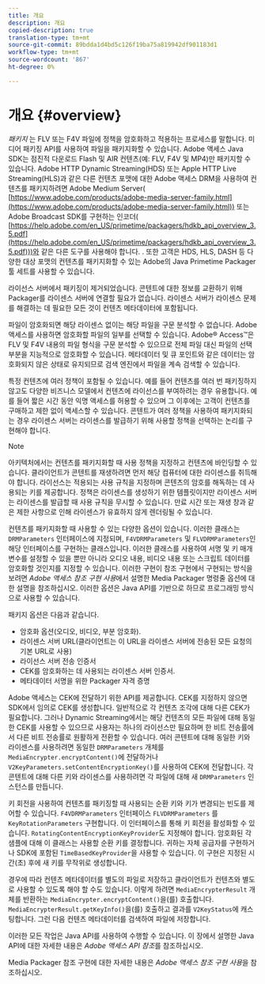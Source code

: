 ```yaml
---
title: 개요
description: 개요
copied-description: true
translation-type: tm+mt
source-git-commit: 89bdda1d4bd5c126f19ba75a819942df901183d1
workflow-type: tm+mt
source-wordcount: '867'
ht-degree: 0%

---
```



# 개요 {#overview}

*패키지* 는 FLV 또는 F4V 파일에 정책을 암호화하고 적용하는 프로세스를 말합니다. 미디어 패키징 API를 사용하여 파일을 패키지화할 수 있습니다. Adobe 액세스 Java SDK는 점진적 다운로드 Flash 및 AIR 컨텐츠(예: FLV, F4V 및 MP4)만 패키지할 수 있습니다. Adobe HTTP Dynamic Streaming(HDS) 또는 Apple HTTP Live Streaming(HLS)과 같은 다른 컨텐츠 포맷에 대한 Adobe 액세스 DRM을 사용하여 컨텐츠를 패키지하려면 Adobe Medium Server( [https://www.adobe.com/products/adobe-media-server-family.html](https://www.adobe.com/products/adobe-media-server-family.html)) 또는 Adobe Broadcast SDK를 구현하는 인코더( [https://help.adobe.com/en_US/primetime/packagers/hdkb_api_overview_3.5.pdf](https://help.adobe.com/en_US/primetime/packagers/hdkb_api_overview_3.5.pdf)))와 같은 다른 도구를 사용해야 합니다. . 또한 고객은 HDS, HLS, DASH 등 다양한 대상 포맷의 컨텐츠를 패키지화할 수 있는 Adobe의 Java Primetime Packager 툴 세트를 사용할 수 있습니다.

라이선스 서버에서 패키징이 제거되었습니다. 콘텐트에 대한 정보를 교환하기 위해 Packager를 라이센스 서버에 연결할 필요가 없습니다. 라이센스 서버가 라이센스 문제를 해결하는 데 필요한 모든 것이 컨텐츠 메타데이터에 포함됩니다.

파일이 암호화되면 해당 라이센스 없이는 해당 파일을 구문 분석할 수 없습니다. Adobe 액세스를 사용하면 암호화할 파일의 일부를 선택할 수 있습니다. Adobe® Access™은 FLV 및 F4V 내용의 파일 형식을 구문 분석할 수 있으므로 전체 파일 대신 파일의 선택 부분을 지능적으로 암호화할 수 있습니다. 메타데이터 및 큐 포인트와 같은 데이터는 암호화되지 않은 상태로 유지되므로 검색 엔진에서 파일을 계속 검색할 수 있습니다.

특정 컨텐츠에 여러 정책이 포함될 수 있습니다. 예를 들어 컨텐츠를 여러 번 패키징하지 않고도 다양한 비즈니스 모델에서 컨텐츠에 라이선스를 부여하려는 경우 유용합니다. 예를 들어 짧은 시간 동안 익명 액세스를 허용할 수 있으며 그 이후에는 고객이 컨텐츠를 구매하고 제한 없이 액세스할 수 있습니다. 콘텐트가 여러 정책을 사용하여 패키지화되는 경우 라이센스 서버는 라이센스를 발급하기 위해 사용할 정책을 선택하는 논리를 구현해야 합니다.

>[!NOTE]
>
>아키텍처에서는 컨텐츠를 패키지화할 때 사용 정책을 지정하고 컨텐츠에 바인딩할 수 있습니다. 클라이언트가 콘텐트를 재생하려면 먼저 해당 컴퓨터에 대한 라이센스를 취득해야 합니다. 라이선스는 적용되는 사용 규칙을 지정하며 콘텐츠의 암호를 해독하는 데 사용되는 키를 제공합니다. 정책은 라이센스를 생성하기 위한 템플릿이지만 라이센스 서버는 라이센스를 발급할 때 사용 규칙을 무시할 수 있습니다. 만료 시간 또는 재생 창과 같은 제한 사항으로 인해 라이센스가 유효하지 않게 렌더링될 수 있습니다.

컨텐츠를 패키지화할 때 사용할 수 있는 다양한 옵션이 있습니다. 이러한 클래스는 `DRMParameters` 인터페이스에 지정되며, `F4VDRMParameters` 및 `FLVDRMParameters`인 해당 인터페이스를 구현하는 클래스입니다. 이러한 클래스를 사용하여 서명 및 키 매개 변수를 설정할 수 있을 뿐만 아니라 오디오 내용, 비디오 내용 또는 스크립트 데이터를 암호화할 것인지를 지정할 수 있습니다. 이러한 구현이 참조 구현에서 구현되는 방식을 보려면 *Adobe 액세스 참조 구현 사용*&#x200B;에서 설명한 Media Packager 명령줄 옵션에 대한 설명을 참조하십시오. 이러한 옵션은 Java API를 기반으로 하므로 프로그래밍 방식으로 사용할 수 있습니다.

패키지 옵션은 다음과 같습니다.

* 암호화 옵션(오디오, 비디오, 부분 암호화).
* 라이센스 서버 URL(클라이언트는 이 URL을 라이센스 서버에 전송된 모든 요청의 기본 URL로 사용)
* 라이선스 서버 전송 인증서
* CEK를 암호화하는 데 사용되는 라이센스 서버 인증서.
* 메타데이터 서명을 위한 Packager 자격 증명

Adobe 액세스는 CEK에 전달하기 위한 API를 제공합니다. CEK를 지정하지 않으면 SDK에서 임의로 CEK를 생성합니다. 일반적으로 각 컨텐츠 조각에 대해 다른 CEK가 필요합니다. 그러나 Dynamic Streaming에서는 해당 컨텐츠의 모든 파일에 대해 동일한 CEK를 사용할 수 있으므로 사용자는 하나의 라이선스만 필요하며 한 비트 전송률에서 다른 비트 전송률로 원활하게 전환할 수 있습니다. 여러 콘텐트에 대해 동일한 키와 라이센스를 사용하려면 동일한 `DRMParameters` 개체를 `MediaEncrypter.encryptContent()`에 전달하거나 `V2KeyParameters.setContentEncryptionKey()`를 사용하여 CEK에 전달합니다. 각 콘텐트에 대해 다른 키와 라이센스를 사용하려면 각 파일에 대해 새 `DRMParameters` 인스턴스를 만듭니다.

키 회전을 사용하여 컨텐츠를 패키징할 때 사용되는 순환 키와 키가 변경되는 빈도를 제어할 수 있습니다. `F4VDRMParameters` 인터페이스 `FLVDRMParameters` 를  `KeyRotationParameters` 구현합니다. 이 인터페이스를 통해 키 회전을 활성화할 수 있습니다. `RotatingContentEncryptionKeyProvider`도 지정해야 합니다. 암호화된 각 샘플에 대해 이 클래스는 사용할 순환 키를 결정합니다. 귀하는 자체 공급자를 구현하거나 SDK에 포함된 `TimeBasedKeyProvider`을 사용할 수 있습니다. 이 구현은 지정된 시간(초) 후에 새 키를 무작위로 생성합니다.

경우에 따라 컨텐츠 메타데이터를 별도의 파일로 저장하고 클라이언트가 컨텐츠와 별도로 사용할 수 있도록 해야 할 수도 있습니다. 이렇게 하려면 `MediaEncrypterResult` 개체를 반환하는 `MediaEncrypter.encryptContent()`을(를) 호출합니다. `MediaEncrypterResult.getKeyInfo()`을(를) 호출하고 결과를 `V2KeyStatus`에 캐스팅합니다. 그런 다음 컨텐츠 메타데이터를 검색하여 파일에 저장합니다.

이러한 모든 작업은 Java API를 사용하여 수행할 수 있습니다. 이 장에서 설명한 Java API에 대한 자세한 내용은 *Adobe 액세스 API 참조*&#x200B;를 참조하십시오.

Media Packager 참조 구현에 대한 자세한 내용은 *Adobe 액세스 참조 구현 사용*&#x200B;을 참조하십시오.

